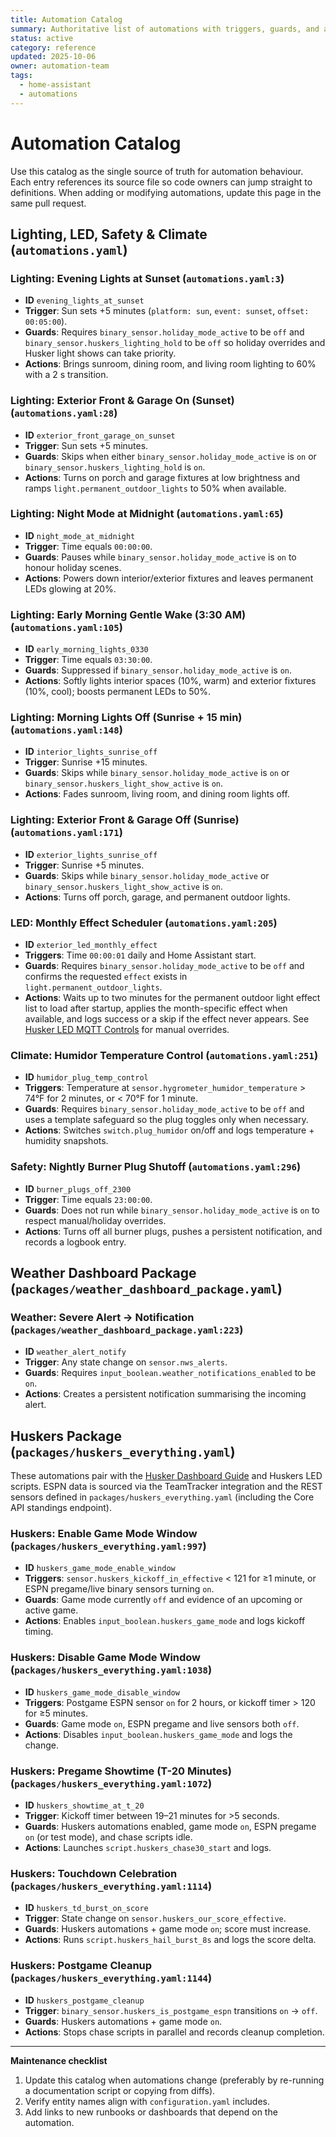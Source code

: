 ```yaml
---
title: Automation Catalog
summary: Authoritative list of automations with triggers, guards, and actions for the gate-hub Home Assistant deployment.
status: active
category: reference
updated: 2025-10-06
owner: automation-team
tags:
  - home-assistant
  - automations
---
```


# Automation Catalog

Use this catalog as the single source of truth for automation behaviour. Each entry references its source file so code owners can jump straight to definitions. When adding or modifying automations, update this page in the same pull request.

## Lighting, LED, Safety & Climate (`automations.yaml`)

### Lighting: Evening Lights at Sunset (`automations.yaml:3`)
- **ID** `evening_lights_at_sunset`
- **Trigger**: Sun sets +5 minutes (`platform: sun`, `event: sunset`, `offset: 00:05:00`).
- **Guards**: Requires `binary_sensor.holiday_mode_active` to be `off` and `binary_sensor.huskers_lighting_hold` to be `off` so holiday overrides and Husker light shows can take priority.
- **Actions**: Brings sunroom, dining room, and living room lighting to 60% with a 2 s transition.

### Lighting: Exterior Front & Garage On (Sunset) (`automations.yaml:28`)
- **ID** `exterior_front_garage_on_sunset`
- **Trigger**: Sun sets +5 minutes.
- **Guards**: Skips when either `binary_sensor.holiday_mode_active` is `on` or `binary_sensor.huskers_lighting_hold` is `on`.
- **Actions**: Turns on porch and garage fixtures at low brightness and ramps `light.permanent_outdoor_lights` to 50% when available.

### Lighting: Night Mode at Midnight (`automations.yaml:65`)
- **ID** `night_mode_at_midnight`
- **Trigger**: Time equals `00:00:00`.
- **Guards**: Pauses while `binary_sensor.holiday_mode_active` is `on` to honour holiday scenes.
- **Actions**: Powers down interior/exterior fixtures and leaves permanent LEDs glowing at 20%.

### Lighting: Early Morning Gentle Wake (3:30 AM) (`automations.yaml:105`)
- **ID** `early_morning_lights_0330`
- **Trigger**: Time equals `03:30:00`.
- **Guards**: Suppressed if `binary_sensor.holiday_mode_active` is `on`.
- **Actions**: Softly lights interior spaces (10%, warm) and exterior fixtures (10%, cool); boosts permanent LEDs to 50%.

### Lighting: Morning Lights Off (Sunrise + 15 min) (`automations.yaml:148`)
- **ID** `interior_lights_sunrise_off`
- **Trigger**: Sunrise +15 minutes.
- **Guards**: Skips while `binary_sensor.holiday_mode_active` is `on` or `binary_sensor.huskers_light_show_active` is `on`.
- **Actions**: Fades sunroom, living room, and dining room lights off.

### Lighting: Exterior Front & Garage Off (Sunrise) (`automations.yaml:171`)
- **ID** `exterior_lights_sunrise_off`
- **Trigger**: Sunrise +5 minutes.
- **Guards**: Skips while `binary_sensor.holiday_mode_active` or `binary_sensor.huskers_light_show_active` is `on`.
- **Actions**: Turns off porch, garage, and permanent outdoor lights.

### LED: Monthly Effect Scheduler (`automations.yaml:205`)
- **ID** `exterior_led_monthly_effect`
- **Triggers**: Time `00:00:01` daily and Home Assistant start.
- **Guards**: Requires `binary_sensor.holiday_mode_active` to be `off` and confirms the requested `effect` exists in `light.permanent_outdoor_lights`.
- **Actions**: Waits up to two minutes for the permanent outdoor light effect list to load after startup, applies the month-specific effect when available, and logs success or a skip if the effect never appears. See [Husker LED MQTT Controls](../how-to/lighting/husker-led-mqtt.md) for manual overrides.

### Climate: Humidor Temperature Control (`automations.yaml:251`)
- **ID** `humidor_plug_temp_control`
- **Triggers**: Temperature at `sensor.hygrometer_humidor_temperature` > 74°F for 2 minutes, or < 70°F for 1 minute.
- **Guards**: Requires `binary_sensor.holiday_mode_active` to be `off` and uses a template safeguard so the plug toggles only when necessary.
- **Actions**: Switches `switch.plug_humidor` on/off and logs temperature + humidity snapshots.

### Safety: Nightly Burner Plug Shutoff (`automations.yaml:296`)
- **ID** `burner_plugs_off_2300`
- **Trigger**: Time equals `23:00:00`.
- **Guards**: Does not run while `binary_sensor.holiday_mode_active` is `on` to respect manual/holiday overrides.
- **Actions**: Turns off all burner plugs, pushes a persistent notification, and records a logbook entry.

## Weather Dashboard Package (`packages/weather_dashboard_package.yaml`)

### Weather: Severe Alert → Notification (`packages/weather_dashboard_package.yaml:223`)
- **ID** `weather_alert_notify`
- **Trigger**: Any state change on `sensor.nws_alerts`.
- **Guards**: Requires `input_boolean.weather_notifications_enabled` to be `on`.
- **Actions**: Creates a persistent notification summarising the incoming alert.

## Huskers Package (`packages/huskers_everything.yaml`)

These automations pair with the [Husker Dashboard Guide](../how-to/huskers/dashboard.md) and Huskers LED scripts. ESPN data is sourced via the TeamTracker integration and the REST sensors defined in `packages/huskers_everything.yaml` (including the Core API standings endpoint).

### Huskers: Enable Game Mode Window (`packages/huskers_everything.yaml:997`)
- **ID** `huskers_game_mode_enable_window`
- **Triggers**: `sensor.huskers_kickoff_in_effective` < 121 for ≥1 minute, or ESPN pregame/live binary sensors turning `on`.
- **Guards**: Game mode currently `off` and evidence of an upcoming or active game.
- **Actions**: Enables `input_boolean.huskers_game_mode` and logs kickoff timing.

### Huskers: Disable Game Mode Window (`packages/huskers_everything.yaml:1038`)
- **ID** `huskers_game_mode_disable_window`
- **Triggers**: Postgame ESPN sensor `on` for 2 hours, or kickoff timer > 120 for ≥5 minutes.
- **Guards**: Game mode `on`, ESPN pregame and live sensors both `off`.
- **Actions**: Disables `input_boolean.huskers_game_mode` and logs the change.

### Huskers: Pregame Showtime (T-20 Minutes) (`packages/huskers_everything.yaml:1072`)
- **ID** `huskers_showtime_at_t_20`
- **Trigger**: Kickoff timer between 19–21 minutes for >5 seconds.
- **Guards**: Huskers automations enabled, game mode `on`, ESPN pregame `on` (or test mode), and chase scripts idle.
- **Actions**: Launches `script.huskers_chase30_start` and logs.

### Huskers: Touchdown Celebration (`packages/huskers_everything.yaml:1114`)
- **ID** `huskers_td_burst_on_score`
- **Trigger**: State change on `sensor.huskers_our_score_effective`.
- **Guards**: Huskers automations + game mode `on`; score must increase.
- **Actions**: Runs `script.huskers_hail_burst_8s` and logs the score delta.

### Huskers: Postgame Cleanup (`packages/huskers_everything.yaml:1144`)
- **ID** `huskers_postgame_cleanup`
- **Trigger**: `binary_sensor.huskers_is_postgame_espn` transitions `on` → `off`.
- **Guards**: Huskers automations + game mode `on`.
- **Actions**: Stops chase scripts in parallel and records cleanup completion.

---

**Maintenance checklist**
1. Update this catalog when automations change (preferably by re-running a documentation script or copying from diffs).
2. Verify entity names align with `configuration.yaml` includes.
3. Add links to new runbooks or dashboards that depend on the automation.
